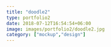 ```yaml
---
title: "doodle2"
type: portfolio2
date: 2018-07-12T16:54:54+06:00
image: images/portfolio2/doodle2.jpg
category: ["mockup","design"]
---
```


